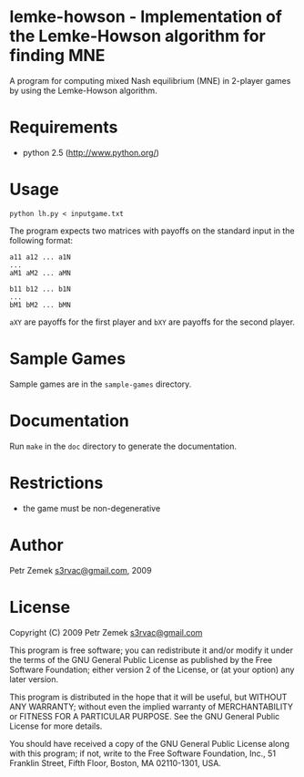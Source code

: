 lemke-howson - Implementation of the Lemke-Howson algorithm for finding MNE
===========================================================================

A program for computing mixed Nash equilibrium (MNE) in 2-player games by using
the Lemke-Howson algorithm.

Requirements
============

* python 2.5 (http://www.python.org/)

Usage
=====

```
python lh.py < inputgame.txt
```

The program expects two matrices with payoffs on the standard input in the
following format:
```
a11 a12 ... a1N
...
aM1 aM2 ... aMN

b11 b12 ... b1N
...
bM1 bM2 ... bMN
```
`aXY` are payoffs for the first player and `bXY` are payoffs for
the second player.

Sample Games
============

Sample games are in the `sample-games` directory.

Documentation
=============

Run `make` in the `doc` directory to generate the documentation.

Restrictions
============

* the game must be non-degenerative

Author
======

Petr Zemek <s3rvac@gmail.com>, 2009

License
=======

Copyright (C) 2009 Petr Zemek <s3rvac@gmail.com>

This program is free software; you can redistribute it and/or
modify it under the terms of the GNU General Public License
as published by the Free Software Foundation; either version 2
of the License, or (at your option) any later version.

This program is distributed in the hope that it will be useful,
but WITHOUT ANY WARRANTY; without even the implied warranty of
MERCHANTABILITY or FITNESS FOR A PARTICULAR PURPOSE.  See the
GNU General Public License for more details.

You should have received a copy of the GNU General Public License
along with this program; if not, write to the Free Software
Foundation, Inc., 51 Franklin Street, Fifth Floor, Boston, MA  02110-1301,
USA.
